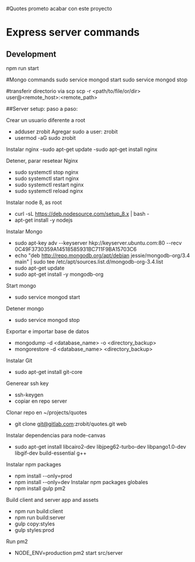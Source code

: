 #Quotes
 prometo acabar con este proyecto

# Express server commands
## Development
npm run start

#Mongo commands
sudo service mongod start
sudo service mongod stop

#transferir directorio via scp
scp -r <path/to/file/or/dir> user@<remote_host>:<remote_path>

##Server setup: paso a paso:

Crear un usuario diferente a root
- adduser zrobit
Agregar sudo a user: zrobit
- usermod -aG sudo zrobit

Instalar nginx
-sudo apt-get update
-sudo apt-get install nginx

Detener, parar resetear Nginx
- sudo systemctl stop nginx
- sudo systemctl start nginx
- sudo systemctl restart nginx
- sudo systemctl reload nginx

Instalar node 8, as root
- curl -sL https://deb.nodesource.com/setup_8.x | bash -
- apt-get install -y nodejs

Instalar Mongo
- sudo apt-key adv --keyserver hkp://keyserver.ubuntu.com:80 --recv 0C49F3730359A14518585931BC711F9BA15703C6
- echo "deb http://repo.mongodb.org/apt/debian jessie/mongodb-org/3.4 main" | sudo tee /etc/apt/sources.list.d/mongodb-org-3.4.list
- sudo apt-get update
- sudo apt-get install -y mongodb-org

Start mongo
- sudo service mongod start

Detener mongo
- sudo service mongod stop

Exportar e importar base de datos
- mongodump -d <database_name> -o <directory_backup>
- mongorestore -d <database_name> <directory_backup>

Instalar Git
- sudo apt-get install git-core

Generear ssh key
- ssh-keygen
- copiar en repo server

Clonar repo en ~/projects/quotes
- git clone git@gitlab.com:zrobit/quotes.git web

Instalar dependencias para node-canvas
- sudo apt-get install libcairo2-dev libjpeg62-turbo-dev libpango1.0-dev libgif-dev build-essential g++

Instalar npm packages
- npm install --only=prod
- npm install --only=dev
Instalar npm packages globales
- npm install gulp pm2

Build client and server app and assets
- npm run build:client
- npm run build:server
- gulp copy:styles
- gulp styles:prod

Run pm2
- NODE_ENV=production pm2 start src/server

